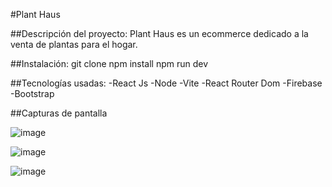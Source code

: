 #Plant Haus

##Descripción del proyecto:
Plant Haus es un ecommerce dedicado a la venta de plantas para el hogar.

##Instalación:
git clone 
npm install
npm run dev

##Tecnologías usadas:
-React Js
-Node
-Vite
-React Router Dom
-Firebase
-Bootstrap

##Capturas de pantalla

![image](https://github.com/BelenB92/planthaus-project/assets/75498745/02ceccf4-f27a-49fe-bab3-3b2fb22f9e73)

![image](https://github.com/BelenB92/planthaus-project/assets/75498745/d9612b31-6e4b-4b20-b061-c6febd9833ef)

![image](https://github.com/BelenB92/planthaus-project/assets/75498745/f689daa3-c938-475f-9443-a97f05c6d1b2)


